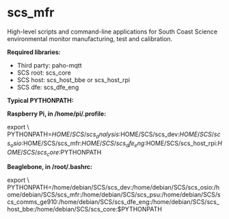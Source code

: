 # scs_mfr
High-level scripts and command-line applications for South Coast Science environmental monitor manufacturing, test and calibration.

**Required libraries:** 

* Third party: paho-mqtt
* SCS root: scs_core
* SCS host: scs_host_bbe or scs_host_rpi
* SCS dfe: scs_dfe_eng


**Typical PYTHONPATH:**

**Raspberry Pi, in /home/pi/.profile:**

export \\
PYTHONPATH=$HOME/SCS/scs_analysis:$HOME/SCS/scs_dev:$HOME/SCS/scs_osio:$HOME/SCS/scs_mfr:$HOME/SCS/scs_dfe_eng:$HOME/SCS/scs_host_rpi:$HOME/SCS/scs_core:$PYTHONPATH


**Beaglebone, in /root/.bashrc:**

export \\
PYTHONPATH=/home/debian/SCS/scs_dev:/home/debian/SCS/scs_osio:/home/debian/SCS/scs_mfr:/home/debian/SCS/scs_psu:/home/debian/SCS/scs_comms_ge910:/home/debian/SCS/scs_dfe_eng:/home/debian/SCS/scs_host_bbe:/home/debian/SCS/scs_core:$PYTHONPATH
